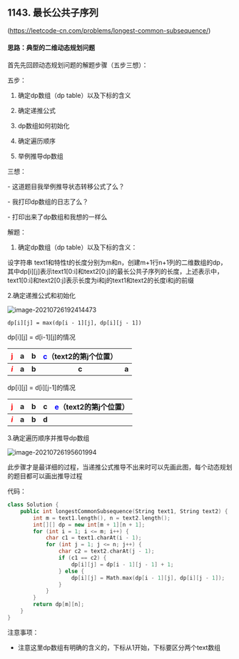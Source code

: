 ## **1143. 最长公共子序列**

(https://leetcode-cn.com/problems/longest-common-subsequence/)

 

####  思路：典型的二维动态规划问题

 首先先回顾动态规划问题的解题步骤（五步三想）：

 五步：

1. 确定dp数组（dp table）以及下标的含义

2. 确定递推公式

3. dp数组如何初始化

4. 确定遍历顺序

5. 举例推导dp数组

 

三想：

\-  这道题目我举例推导状态转移公式了么？

\-  我打印dp数组的日志了么？

\-  打印出来了dp数组和我想的一样么

 

解题：

 

1. 确定dp数组（dp table）以及下标的含义：

 

  设字符串 text1和特性t的长度分别为m和n，创建m+1行n+1列的二维数组的dp，其中dp[i][j]表示text1[0:i]和text2[0:j]的最长公共子序列的长度，上述表示中，text1[0:i]和text2[0:j]表示长度为i和j的text1和text2的长度i和j的前缀

 

 2.确定递推公式和初始化

![image-20210726192414473](C:\Users\dell\AppData\Roaming\Typora\typora-user-images\image-20210726192414473.png)

`dp[i][j] = max(dp[i - 1][j], dp[i][j - 1])`

dp[i][j] = d[i-1][j]的情况

|    <font  color='red'>j</font>    |   a   |   b   | <font  color='blue'>c</font>（text2的第j个位置） |       |
| :-------------------------------: | :---: | :---: | :----------------------------------------------: | :---: |
| ***<font  color='red'>i</font>*** | **a** | **b** |                      **c**                       | **a** |

dp[i][j] = d[i][j-1]的情况

|    <font  color='red'>j</font>    |   a   |   b   |   c   | <font  color='blue'>e</font>（text2的第j个位置） |
| :-------------------------------: | :---: | :---: | :---: | :----------------------------------------------: |
| ***<font  color='red'>i</font>*** | **a** | **b** | **d** |                                                  |



 3.确定遍历顺序并推导dp数组

![image-20210726195601994](C:\Users\dell\AppData\Roaming\Typora\typora-user-images\image-20210726195601994.png)

此步骤才是最详细的过程，当递推公式推导不出来时可以先画此图，每个动态规划的题目都可以画出推导过程







代码：

```c++
class Solution {
    public int longestCommonSubsequence(String text1, String text2) {
        int m = text1.length(), n = text2.length();
        int[][] dp = new int[m + 1][n + 1];
        for (int i = 1; i <= m; i++) {
            char c1 = text1.charAt(i - 1);
            for (int j = 1; j <= n; j++) {
                char c2 = text2.charAt(j - 1);
                if (c1 == c2) {
                    dp[i][j] = dp[i - 1][j - 1] + 1;
                } else {
                    dp[i][j] = Math.max(dp[i - 1][j], dp[i][j - 1]);
                }
            }
        }
        return dp[m][n];
    }
}

```





注意事项：

- 注意这里dp数组有明确的含义的，下标从1开始，下标要区分两个text数组

